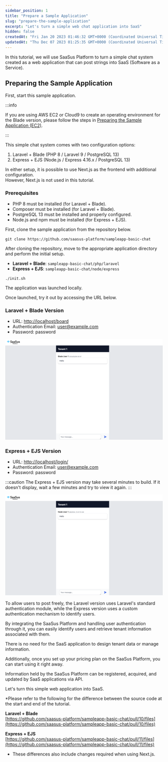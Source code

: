 ```yaml
---
sidebar_position: 1
title: "Prepare a Sample Application"
slug: "prepare-the-sample-application"
excerpt: "Let's turn a simple web chat application into SaaS"
hidden: false
createdAt: "Fri Jan 20 2023 01:46:32 GMT+0000 (Coordinated Universal Time)"
updatedAt: "Thu Dec 07 2023 01:25:35 GMT+0000 (Coordinated Universal Time)"
---
```


In this tutorial, we will use SaaSus Platform to turn a simple chat system created as a web application that can post strings into SaaS (Software as a Service).

## Preparing the Sample Application

First, start this sample application.

:::info

If you are using AWS EC2 or Cloud9 to create an operating environment for the Blade version, please follow the steps in [Preparing the Sample Application (EC2)](https://docs.saasus.io/docs/tutorial/prepare-the-sample-application-ec2/).

:::

This simple chat system comes with two configuration options:

1. Laravel + Blade (PHP 8 / Laravel 9 / PostgreSQL 13)  
2. Express + EJS (Node.js / Express 4.16.x / PostgreSQL 13)

In either setup, it is possible to use Next.js as the frontend with additional configuration.  
However, Next.js is not used in this tutorial.

### Prerequisites
- PHP 8 must be installed (for Laravel + Blade).
- Composer must be installed (for Laravel + Blade).
- PostgreSQL 13 must be installed and properly configured.
- Node.js and npm must be installed (for Express + EJS).

First, clone the sample application from the repository below.

```git
git clone https://github.com/saasus-platform/sampleapp-basic-chat
```

After cloning the repository, move to the appropriate application directory and perform the initial setup.

- **Laravel + Blade**: `sampleapp-basic-chat/php/laravel`
- **Express + EJS**: `sampleapp-basic-chat/node/express`

```shell
./init.sh
```

The application was launched locally.

Once launched, try it out by accessing the URL below.

### Laravel + Blade Version

- URL: [http://localhost/board](http://localhost/board<br/>)
- Authentication Email: [user@example.com](mailto:user@example.com)
- Password: password

![サンプル](/img/tutorial/prepare-the-sample-application/prepare-the-sample-application-01.png)

### Express + EJS Version

- URL: [http://localhost/login/](http://localhost/login/)
- Authentication Email: [user@example.com](mailto:user@example.com)
- Password: password

:::caution
The Express + EJS version may take several minutes to build. If it doesn't display, wait a few minutes and try to view it again.
:::

![サンプル](/img/tutorial/prepare-the-sample-application/prepare-the-sample-application-02.png)

To allow users to post freely, the Laravel version uses Laravel's standard authentication module, while the Express version uses a custom authentication mechanism to identify users.

By integrating the SaaSus Platform and handling user authentication through it, you can easily identify users and retrieve tenant information associated with them.

There is no need for the SaaS application to design tenant data or manage information.

Additionally, once you set up your pricing plan on the SaaSus Platform, you can start using it right away.

Information held by the SaaSus Platform can be registered, acquired, and updated by SaaS applications via API.

Let's turn this simple web application into SaaS.

\*Please refer to the following for the difference between the source code at the start and end of the tutorial.

**Laravel + Blade**    
[https://github.com/saasus-platform/sampleapp-basic-chat/pull/10/files](https://github.com/saasus-platform/sampleapp-basic-chat/pull/10/files)

**Express + EJS**  
[https://github.com/saasus-platform/sampleapp-basic-chat/pull/11/files](https://github.com/saasus-platform/sampleapp-basic-chat/pull/11/files)

* These differences also include changes required when using Next.js.

